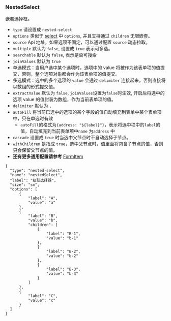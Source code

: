 ### NestedSelect

嵌套选择框。

- `type` 请设置成 `nested-select`
- `options` 类似于 [select](./Select.md) 中 `options`, 并且支持通过 `children` 无限嵌套。
- `source` Api 地址，如果选项不固定，可以通过配置 `source` 动态拉取。
- `multiple` 默认为 `false`, 设置成 `true` 表示可多选。
- `searchable` 默认为 `false`, 表示是否可搜索
- `joinValues` 默认为 `true`
- 单选模式：当用户选中某个选项时，选项中的 value 将被作为该表单项的值提交，否则，整个选项对象都会作为该表单项的值提交。
- 多选模式：选中的多个选项的 `value` 会通过 `delimiter` 连接起来，否则直接将以数组的形式提交值。
- `extractValue` 默认为 `false`, `joinValues`设置为`false`时生效, 开启后将选中的选项 value 的值封装为数组，作为当前表单项的值。
- `delimiter` 默认为 `,`
- `autoFill` 将当前已选中的选项的某个字段的值自动填充到表单中某个表单项中，只在单选时有效
  - `autoFill`的格式为`{address: "${label}"}`，表示将选中项中的`label`的值，自动填充到当前表单项中`name` 为`address` 中
- `cascade` 设置成 `true` 时当选中父节点时不自动选择子节点。
- `withChildren` 是指成 `true`，选中父节点时，值里面将包含子节点的值，否则只会保留父节点的值。
- **还有更多通用配置请参考** [FormItem](./FormItem.md)

```schema:height="300" scope="form-item"
{
  "type": "nested-select",
  "name": "nestedSelect",
  "label": "级联选择器",
  "size": "sm",
  "options": [
      {
          "label": "A",
          "value": "a"
      },
      {
          "label": "B",
          "value": "b",
          "children": [
              {
                  "label": "B-1",
                  "value": "b-1"
              },
              {
                  "label": "B-2",
                  "value": "b-2"
              },
              {
                  "label": "B-3",
                  "value": "b-3"
              }
          ]
      },
      {
          "label": "C",
          "value": "c"
      }
  ]
}
```

